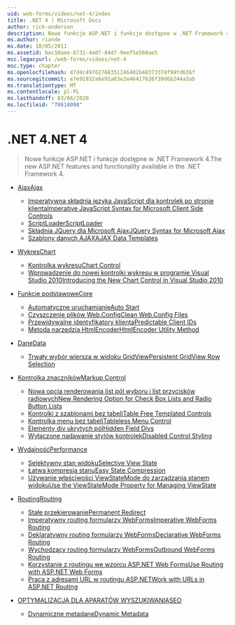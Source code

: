```yaml
---
uid: web-forms/videos/net-4/index
title: .NET 4 | Microsoft Docs
author: rick-anderson
description: Nowe funkcje ASP.NET i funkcje dostępne w .NET Framework 4.
ms.author: riande
ms.date: 10/05/2011
ms.assetid: bac10aee-6731-4a0f-84d7-9eef5e560ae5
msc.legacyurl: /web-forms/videos/net-4
msc.type: chapter
ms.openlocfilehash: 47d4c49762768351246402b48373374f99fd636f
ms.sourcegitcommit: e7e91932a6e91a63e2e46417626f39d6b244a3ab
ms.translationtype: MT
ms.contentlocale: pl-PL
ms.lasthandoff: 03/06/2020
ms.locfileid: "78618098"
---
```

# <a name="net-4"></a><span data-ttu-id="a9e25-103">.NET 4</span><span class="sxs-lookup"><span data-stu-id="a9e25-103">.NET 4</span></span>

> <span data-ttu-id="a9e25-104">Nowe funkcje ASP.NET i funkcje dostępne w .NET Framework 4.</span><span class="sxs-lookup"><span data-stu-id="a9e25-104">The new ASP.NET features and functionality available in the .NET Framework 4.</span></span>

- [<span data-ttu-id="a9e25-105">Ajax</span><span class="sxs-lookup"><span data-stu-id="a9e25-105">Ajax</span></span>](ajax/index.md)

    - [<span data-ttu-id="a9e25-106">Imperatywna składnia języka JavaScript dla kontrolek po stronie klienta</span><span class="sxs-lookup"><span data-stu-id="a9e25-106">Imperative JavaScript Syntax for Microsoft Client Side Controls</span></span>](ajax/aspnet-4-quick-hit-imperative-javascript-syntax-for-microsoft-client-side-controls.md)
    - [<span data-ttu-id="a9e25-107">ScriptLoader</span><span class="sxs-lookup"><span data-stu-id="a9e25-107">ScriptLoader</span></span>](ajax/aspnet-4-quick-hit-the-scriptloader.md)
    - [<span data-ttu-id="a9e25-108">Składnia JQuery dla Microsoft Ajax</span><span class="sxs-lookup"><span data-stu-id="a9e25-108">JQuery Syntax for Microsoft Ajax</span></span>](ajax/aspnet-4-quick-hit-jquery-syntax-for-microsoft-ajax.md)
    - [<span data-ttu-id="a9e25-109">Szablony danych AJAX</span><span class="sxs-lookup"><span data-stu-id="a9e25-109">AJAX Data Templates</span></span>](ajax/aspnet-4-quick-hit-ajax-data-templates.md)
- [<span data-ttu-id="a9e25-110">Wykres</span><span class="sxs-lookup"><span data-stu-id="a9e25-110">Chart</span></span>](chart/index.md)

    - [<span data-ttu-id="a9e25-111">Kontrolka wykresu</span><span class="sxs-lookup"><span data-stu-id="a9e25-111">Chart Control</span></span>](chart/aspnet-4-quick-hit-chart-control.md)
    - [<span data-ttu-id="a9e25-112">Wprowadzenie do nowej kontrolki wykresu w programie Visual Studio 2010</span><span class="sxs-lookup"><span data-stu-id="a9e25-112">Introducing the New Chart Control in Visual Studio 2010</span></span>](chart/aspnet-4-how-do-i-introducing-the-new-chart-control-in-visual-studio-2010.md)
- [<span data-ttu-id="a9e25-113">Funkcje podstawowe</span><span class="sxs-lookup"><span data-stu-id="a9e25-113">Core</span></span>](core/index.md)

    - [<span data-ttu-id="a9e25-114">Automatyczne uruchamianie</span><span class="sxs-lookup"><span data-stu-id="a9e25-114">Auto Start</span></span>](core/aspnet-4-quick-hit-auto-start.md)
    - [<span data-ttu-id="a9e25-115">Czyszczenie plików Web.Config</span><span class="sxs-lookup"><span data-stu-id="a9e25-115">Clean Web.Config Files</span></span>](core/aspnet-4-quick-hit-clean-webconfig-files.md)
    - [<span data-ttu-id="a9e25-116">Przewidywalne identyfikatory klienta</span><span class="sxs-lookup"><span data-stu-id="a9e25-116">Predictable Client IDs</span></span>](core/aspnet-4-quick-hit-predictable-client-ids.md)
    - [<span data-ttu-id="a9e25-117">Metoda narzędzia HtmlEncoder</span><span class="sxs-lookup"><span data-stu-id="a9e25-117">HtmlEncoder Utility Method</span></span>](core/aspnet-4-quick-hit-the-htmlencoder-utility-method.md)
- [<span data-ttu-id="a9e25-118">Dane</span><span class="sxs-lookup"><span data-stu-id="a9e25-118">Data</span></span>](data/index.md)

    - [<span data-ttu-id="a9e25-119">Trwały wybór wiersza w widoku GridView</span><span class="sxs-lookup"><span data-stu-id="a9e25-119">Persistent GridView Row Selection</span></span>](data/aspnet-4-quick-hit-persistent-gridview-row-selection.md)
- [<span data-ttu-id="a9e25-120">Kontrolka znaczników</span><span class="sxs-lookup"><span data-stu-id="a9e25-120">Markup Control</span></span>](markup-control/index.md)

    - [<span data-ttu-id="a9e25-121">Nowa opcja renderowania list pól wyboru i list przycisków radiowych</span><span class="sxs-lookup"><span data-stu-id="a9e25-121">New Rendering Option for Check Box Lists and Radio Button Lists</span></span>](markup-control/aspnet-4-quick-hit-new-rendering-option-for-check-box-lists-and-radio-button-lists.md)
    - [<span data-ttu-id="a9e25-122">Kontrolki z szablonami bez tabeli</span><span class="sxs-lookup"><span data-stu-id="a9e25-122">Table Free Templated Controls</span></span>](markup-control/aspnet-4-quick-hit-table-free-templated-controls.md)
    - [<span data-ttu-id="a9e25-123">Kontrolka menu bez tabeli</span><span class="sxs-lookup"><span data-stu-id="a9e25-123">Tableless Menu Control</span></span>](markup-control/aspnet-4-quick-hit-tableless-menu-control.md)
    - [<span data-ttu-id="a9e25-124">Elementy div ukrytych pól</span><span class="sxs-lookup"><span data-stu-id="a9e25-124">Hidden Field Divs</span></span>](markup-control/aspnet-4-quick-hit-hidden-field-divs.md)
    - [<span data-ttu-id="a9e25-125">Wyłączone nadawanie stylów kontrolek</span><span class="sxs-lookup"><span data-stu-id="a9e25-125">Disabled Control Styling</span></span>](markup-control/aspnet-4-quick-hit-disabled-control-styling.md)
- [<span data-ttu-id="a9e25-126">Wydajność</span><span class="sxs-lookup"><span data-stu-id="a9e25-126">Performance</span></span>](performance/index.md)

    - [<span data-ttu-id="a9e25-127">Selektywny stan widoku</span><span class="sxs-lookup"><span data-stu-id="a9e25-127">Selective View State</span></span>](performance/aspnet-4-quick-hit-selective-view-state.md)
    - [<span data-ttu-id="a9e25-128">Łatwa kompresja stanu</span><span class="sxs-lookup"><span data-stu-id="a9e25-128">Easy State Compression</span></span>](performance/aspnet-4-quick-hit-easy-state-compression.md)
    - [<span data-ttu-id="a9e25-129">Używanie właściwości ViewStateMode do zarządzania stanem widoku</span><span class="sxs-lookup"><span data-stu-id="a9e25-129">Use the ViewStateMode Property for Managing ViewState</span></span>](performance/how-do-i-use-the-viewstatemode-property-for-managing-viewstate.md)
- [<span data-ttu-id="a9e25-130">Routing</span><span class="sxs-lookup"><span data-stu-id="a9e25-130">Routing</span></span>](routing/index.md)

    - [<span data-ttu-id="a9e25-131">Stałe przekierowanie</span><span class="sxs-lookup"><span data-stu-id="a9e25-131">Permanent Redirect</span></span>](routing/aspnet-4-quick-hit-permanent-redirect.md)
    - [<span data-ttu-id="a9e25-132">Imperatywny routing formularzy WebForms</span><span class="sxs-lookup"><span data-stu-id="a9e25-132">Imperative WebForms Routing</span></span>](routing/aspnet-4-quick-hit-imperative-webforms-routing.md)
    - [<span data-ttu-id="a9e25-133">Deklaratywny routing formularzy WebForms</span><span class="sxs-lookup"><span data-stu-id="a9e25-133">Declarative WebForms Routing</span></span>](routing/aspnet-4-quick-hit-declarative-webforms-routing.md)
    - [<span data-ttu-id="a9e25-134">Wychodzący routing formularzy WebForms</span><span class="sxs-lookup"><span data-stu-id="a9e25-134">Outbound WebForms Routing</span></span>](routing/aspnet-4-quick-hit-outbound-webforms-routing.md)
    - [<span data-ttu-id="a9e25-135">Korzystanie z routingu we wzorcu ASP.NET Web Forms</span><span class="sxs-lookup"><span data-stu-id="a9e25-135">Use Routing with ASP.NET Web Forms</span></span>](routing/how-do-i-use-routing-with-aspnet-web-forms.md)
    - [<span data-ttu-id="a9e25-136">Praca z adresami URL w routingu ASP.NET</span><span class="sxs-lookup"><span data-stu-id="a9e25-136">Work with URLs in ASP.NET Routing</span></span>](routing/how-do-i-work-with-urls-in-aspnet-routing.md)
- [<span data-ttu-id="a9e25-137">OPTYMALIZACJA DLA APARATÓW WYSZUKIWANIA</span><span class="sxs-lookup"><span data-stu-id="a9e25-137">SEO</span></span>](seo/index.md)

    - [<span data-ttu-id="a9e25-138">Dynamiczne metadane</span><span class="sxs-lookup"><span data-stu-id="a9e25-138">Dynamic Metadata</span></span>](seo/aspnet-4-quick-hit-dynamic-metadata.md)
